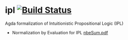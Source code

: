 # ipl [![Build Status](https://travis-ci.org/andreasabel/ipl.svg?branch=master)](https://travis-ci.org/andreasabel/ipl)
Agda formalization of Intuitionistic Propositional Logic (IPL)

* Normalization by Evaluation for IPL [nbeSum.pdf](http://andreasabel.github.io/ipl/nbeSum.pdf)
